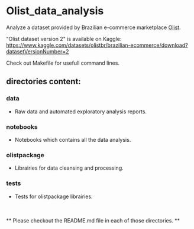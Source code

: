 # Olist_data_analysis

Analyze a dataset provided by Brazilian e-commerce marketplace [Olist](https://www.olist.com).

"Olist dataset version 2" is available on Kaggle:
https://www.kaggle.com/datasets/olistbr/brazilian-ecommerce/download?datasetVersionNumber=2

Check out Makefile for usefull command lines.

## directories content:

### data
- Raw data and automated exploratory analysis reports.

### notebooks
- Notebooks which contains all the data analysis.

### olistpackage
- Librairies for data cleansing and processing.

### tests
- Tests for olistpackage librairies.
<br />
<br />
** Please checkout the README.md file in each of those directories. **
